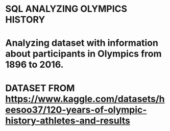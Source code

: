 # SQL ANALYZING OLYMPICS HISTORY
# Analyzing dataset with information about participants in Olympics from 1896 to 2016.





# DATASET FROM https://www.kaggle.com/datasets/heesoo37/120-years-of-olympic-history-athletes-and-results
